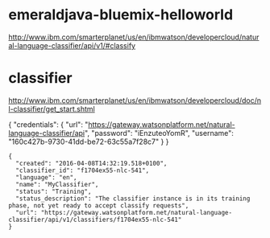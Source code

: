 # emeraldjava-bluemix-helloworld


http://www.ibm.com/smarterplanet/us/en/ibmwatson/developercloud/natural-language-classifier/api/v1/#classify

# classifier

http://www.ibm.com/smarterplanet/us/en/ibmwatson/developercloud/doc/nl-classifier/get_start.shtml

{
  "credentials": {
    "url": "https://gateway.watsonplatform.net/natural-language-classifier/api",
    "password": "iEnzuteoYomR",
    "username": "160c427b-9730-41dd-be72-63c55a7f28c7"
  }
}

    {
      "created": "2016-04-08T14:32:19.518+0100",
      "classifier_id": "f1704ex55-nlc-541",
      "language": "en",
      "name": "MyClassifier",
      "status": "Training",
      "status_description": "The classifier instance is in its training phase, not yet ready to accept classify requests",
      "url": "https://gateway.watsonplatform.net/natural-language-classifier/api/v1/classifiers/f1704ex55-nlc-541"
    }
